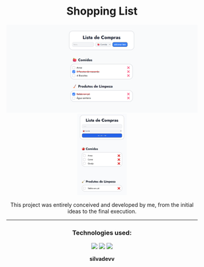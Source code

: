 <div align="center">

<h1>Shopping List</h1>
<p float="left">
  <img src="./img/desktop-view.png" width="560"/>
  <img src="./img/cellphone-view.jpg" width="130"/>
</p>

<p>This project was entirely conceived and developed by me, from the initial ideas to the final execution. </p> 

<hr>

<h3>Technologies used:</h3>

<img src="https://img.shields.io/badge/HTML5-E34F26?style=for-the-badge&logo=html5&logoColor=white">
<img src="https://img.shields.io/badge/CSS3-1572B6?style=for-the-badge&logo=css3&logoColor=white">
<img src="https://img.shields.io/badge/JavaScript-F7DF1E?style=for-the-badge&logo=javascript&logoColor=black">

<strong>silvadevv</strong>
</div>
